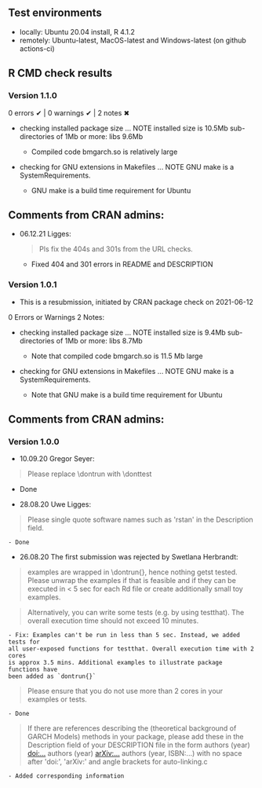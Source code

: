 ## Test environments
* locally: Ubuntu 20.04 install, R 4.1.2
* remotely: Ubuntu-latest, MacOS-latest and Windows-latest (on github actions-ci)

  
## R CMD check results

### Version 1.1.0
0 errors ✔ | 0 warnings ✔ | 2 notes ✖

* checking installed package size ... NOTE
    installed size is 10.5Mb
    sub-directories of 1Mb or more:
      libs   9.6Mb

  - Compiled code bmgarch.so is relatively large

* checking for GNU extensions in Makefiles ... NOTE
  GNU make is a SystemRequirements.
  
  - GNU make is a build time requirement for Ubuntu
  
## Comments from CRAN admins:
* 06.12.21 Ligges:
  > Pls fix the 404s and 301s from the URL checks.
  - Fixed 404 and 301 errors in README and DESCRIPTION


### Version 1.0.1
* This is a resubmission, initiated by CRAN package check on 2021-06-12

0 Errors or Warnings
2 Notes:

* checking installed package size ... NOTE
    installed size is  9.4Mb
    sub-directories of 1Mb or more:
      libs   8.7Mb

  - Note that compiled code bmgarch.so is 11.5 Mb large

* checking for GNU extensions in Makefiles ... NOTE
  GNU make is a SystemRequirements.

  - Note that GNU make is a build time requirement for Ubuntu

## Comments from CRAN admins:


### Version 1.0.0
* 10.09.20 Gregor Seyer: 
> Please replace \dontrun with \donttest
  
  - Done

* 28.08.20 Uwe Ligges: 
> Please single quote software names such as 'rstan' in the Description field.

	- Done


* 26.08.20 The first submission was rejected by Swetlana Herbrandt:

> examples are wrapped in \dontrun{}, hence nothing getst 
> tested. Please unwrap the examples if that is feasible and if they can
> be executed in < 5 sec for each Rd file or create additionally small toy
> examples.

> Alternatively, you can write some tests (e.g. by using testthat). The
> overall execution time should not exceed 10 minutes.

	- Fix: Examples can't be run in less than 5 sec. Instead, we added tests for
	all user-exposed functions for testthat. Overall execution time with 2 cores
	is approx 3.5 mins. Additional examples to illustrate package functions have
	been added as `dontrun{}`

> Please ensure that you do not use more than 2 cores in your examples or
> tests.

	- Done

> If there are references describing the (theoretical background of GARCH
> Models) methods in your package, please add these in the Description
> field of your DESCRIPTION file in the form
> authors (year) <doi:...>
> authors (year) <arXiv:...>
> authors (year, ISBN:...)
> with no space after 'doi:', 'arXiv:' and angle brackets for auto-linking.c

	- Added corresponding information
